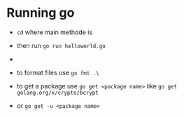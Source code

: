 # Running go

- `cd` where main methode is
- then run `go run helloworld.go`
- 
- to format files use `go fmt .\`

- to get a package use `go get <package name>` like `go get golang.org/x/crypto/bcrypt`
- or `go get -u <package name>` 